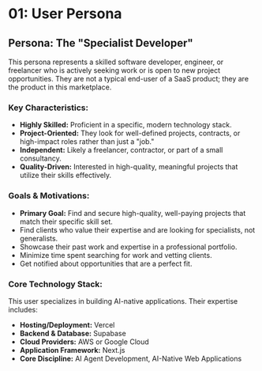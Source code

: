 # 01: User Persona

## Persona: The "Specialist Developer"

This persona represents a skilled software developer, engineer, or freelancer who is actively seeking work or is open to new project opportunities. They are not a typical end-user of a SaaS product; they are the product in this marketplace.

### Key Characteristics:

- **Highly Skilled:** Proficient in a specific, modern technology stack.
- **Project-Oriented:** They look for well-defined projects, contracts, or high-impact roles rather than just a "job."
- **Independent:** Likely a freelancer, contractor, or part of a small consultancy.
- **Quality-Driven:** Interested in high-quality, meaningful projects that utilize their skills effectively.

### Goals & Motivations:

- **Primary Goal:** Find and secure high-quality, well-paying projects that match their specific skill set.
- Find clients who value their expertise and are looking for specialists, not generalists.
- Showcase their past work and expertise in a professional portfolio.
- Minimize time spent searching for work and vetting clients.
- Get notified about opportunities that are a perfect fit.

### Core Technology Stack:

This user specializes in building AI-native applications. Their expertise includes:

- **Hosting/Deployment:** Vercel
- **Backend & Database:** Supabase
- **Cloud Providers:** AWS or Google Cloud
- **Application Framework:** Next.js
- **Core Discipline:** AI Agent Development, AI-Native Web Applications

